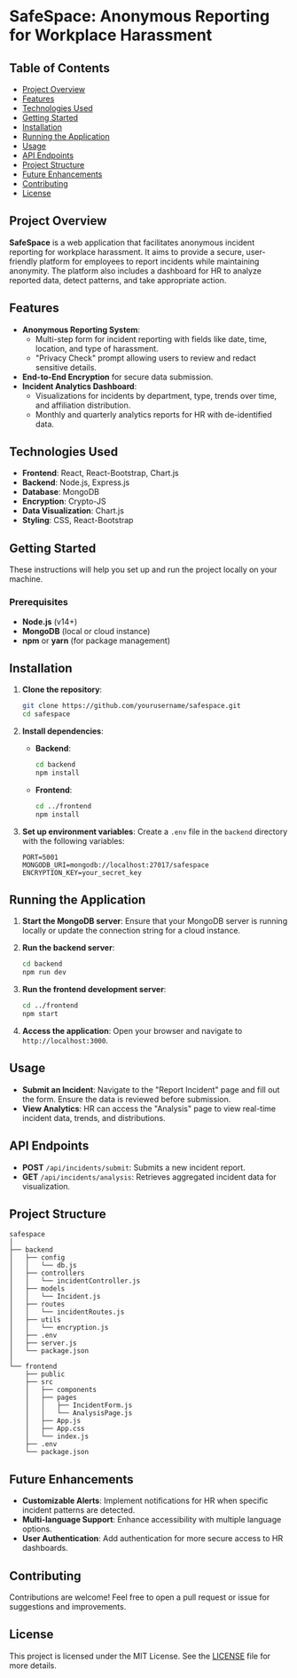 
# SafeSpace: Anonymous Reporting for Workplace Harassment

## Table of Contents
- [Project Overview](#project-overview)
- [Features](#features)
- [Technologies Used](#technologies-used)
- [Getting Started](#getting-started)
- [Installation](#installation)
- [Running the Application](#running-the-application)
- [Usage](#usage)
- [API Endpoints](#api-endpoints)
- [Project Structure](#project-structure)
- [Future Enhancements](#future-enhancements)
- [Contributing](#contributing)
- [License](#license)

## Project Overview
**SafeSpace** is a web application that facilitates anonymous incident reporting for workplace harassment. It aims to provide a secure, user-friendly platform for employees to report incidents while maintaining anonymity. The platform also includes a dashboard for HR to analyze reported data, detect patterns, and take appropriate action.

## Features
- **Anonymous Reporting System**:
  - Multi-step form for incident reporting with fields like date, time, location, and type of harassment.
  - "Privacy Check" prompt allowing users to review and redact sensitive details.
- **End-to-End Encryption** for secure data submission.
- **Incident Analytics Dashboard**:
  - Visualizations for incidents by department, type, trends over time, and affiliation distribution.
  - Monthly and quarterly analytics reports for HR with de-identified data.

## Technologies Used
- **Frontend**: React, React-Bootstrap, Chart.js
- **Backend**: Node.js, Express.js
- **Database**: MongoDB
- **Encryption**: Crypto-JS
- **Data Visualization**: Chart.js
- **Styling**: CSS, React-Bootstrap

## Getting Started
These instructions will help you set up and run the project locally on your machine.

### Prerequisites
- **Node.js** (v14+)
- **MongoDB** (local or cloud instance)
- **npm** or **yarn** (for package management)

## Installation
1. **Clone the repository**:
    ```bash
    git clone https://github.com/yourusername/safespace.git
    cd safespace
    ```

2. **Install dependencies**:
    - **Backend**:
      ```bash
      cd backend
      npm install
      ```

    - **Frontend**:
      ```bash
      cd ../frontend
      npm install
      ```

3. **Set up environment variables**:
   Create a `.env` file in the `backend` directory with the following variables:
    ```env
    PORT=5001
    MONGODB_URI=mongodb://localhost:27017/safespace
    ENCRYPTION_KEY=your_secret_key
    ```

## Running the Application
1. **Start the MongoDB server**:
   Ensure that your MongoDB server is running locally or update the connection string for a cloud instance.

2. **Run the backend server**:
   ```bash
   cd backend
   npm run dev
   ```

3. **Run the frontend development server**:
   ```bash
   cd ../frontend
   npm start
   ```

4. **Access the application**:
   Open your browser and navigate to `http://localhost:3000`.

## Usage
- **Submit an Incident**: Navigate to the "Report Incident" page and fill out the form. Ensure the data is reviewed before submission.
- **View Analytics**: HR can access the "Analysis" page to view real-time incident data, trends, and distributions.

## API Endpoints
- **POST** `/api/incidents/submit`: Submits a new incident report.
- **GET** `/api/incidents/analysis`: Retrieves aggregated incident data for visualization.

## Project Structure
```
safespace
│
├── backend
│   ├── config
│   │   └── db.js
│   ├── controllers
│   │   └── incidentController.js
│   ├── models
│   │   └── Incident.js
│   ├── routes
│   │   └── incidentRoutes.js
│   ├── utils
│   │   └── encryption.js
│   ├── .env
│   ├── server.js
│   └── package.json
│
└── frontend
    ├── public
    ├── src
    │   ├── components
    │   ├── pages
    │   │   ├── IncidentForm.js
    │   │   └── AnalysisPage.js
    │   ├── App.js
    │   ├── App.css
    │   └── index.js
    ├── .env
    └── package.json
```

## Future Enhancements
- **Customizable Alerts**: Implement notifications for HR when specific incident patterns are detected.
- **Multi-language Support**: Enhance accessibility with multiple language options.
- **User Authentication**: Add authentication for more secure access to HR dashboards.

## Contributing
Contributions are welcome! Feel free to open a pull request or issue for suggestions and improvements.

## License
This project is licensed under the MIT License. See the [LICENSE](LICENSE) file for more details.
